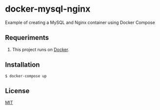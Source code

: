 # docker-mysql-nginx

Example of creating a MySQL and Nginx container using Docker Compose

## Requeriments

1. This project runs on [Docker](https://docs.docker.com/).

## Installation

    $ docker-compose up

## License

[MIT](https://github.com/iammateus/docker-mysql-nginx/blob/master/LICENSE)
